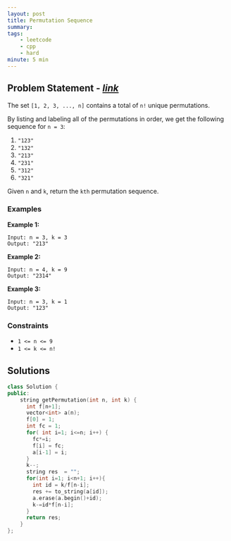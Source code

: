 ```yaml
---
layout: post
title: Permutation Sequence
summary:
tags:
    - leetcode
    - cpp
    - hard
minute: 5 min
---
```


## Problem Statement - [*link*](https://leetcode.com/problems/permutation-sequence)  

The set `[1, 2, 3, ..., n]` contains a total of `n!` unique permutations.

By listing and labeling all of the permutations in order, we get the following sequence for `n = 3`:

1. `"123"`
2. `"132"`
2. `"213"`
2. `"231"`
2. `"312"`
2. `"321"`

Given `n` and `k`, return the `kth` permutation sequence.

### Examples

**Example 1:**   
```
Input: n = 3, k = 3
Output: "213"
```

**Example 2:**    
```
Input: n = 4, k = 9
Output: "2314"
```

**Example 3:**    
```
Input: n = 3, k = 1
Output: "123"
```

### Constraints
+ `1 <= n <= 9`
+ `1 <= k <= n!`

## Solutions

```cpp
class Solution {
public:
    string getPermutation(int n, int k) {
      int f[n+1];
      vector<int> a(n);
      f[0] = 1;
      int fc = 1;
      for( int i=1; i<=n; i++) {
        fc*=i;
        f[i] = fc;
        a[i-1] = i;
      } 
      k--;
      string res  = "";
      for(int i=1; i<n+1; i++){
        int id = k/f[n-i];
        res += to_string(a[id]);
        a.erase(a.begin()+id);
        k-=id*f[n-i];
      }
      return res;
    }
};
```

